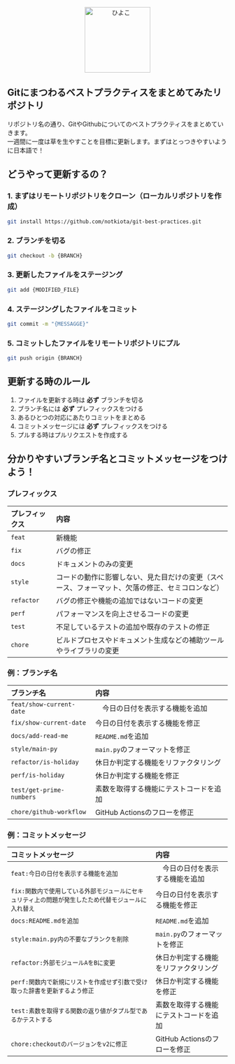 <p align="center"><img width="150" src="https://cdnjs.cloudflare.com/ajax/libs/twemoji/14.0.0/svg/1f423.svg" alt="ひよこ"></p>

## Gitにまつわるベストプラクティスをまとめてみたリポジトリ
リポジトリ名の通り、GitやGithubについてのベストプラクティスをまとめていきます。  
一週間に一度は草を生やすことを目標に更新します。まずはとっつきやすいように日本語で！

## どうやって更新するの？

### 1. まずはリモートリポジトリをクローン（ローカルリポジトリを作成）

```bash
git install https://github.com/notkiota/git-best-practices.git
```

### 2. ブランチを切る

```bash
git checkout -b {BRANCH}
```

### 3. 更新したファイルをステージング

```bash
git add {MODIFIED_FILE}
```

### 4. ステージングしたファイルをコミット

```bash
git commit -m "{MESSAGGE}"
```

### 5. コミットしたファイルをリモートリポジトリにプル

```bash
git push origin {BRANCH}
```

## 更新する時のルール

1. ファイルを更新する時は **必ず** ブランチを切る 
2. ブランチ名には **必ず** プレフィックスをつける
3. あるひとつの対応にあたりコミットをまとめる
4. コミットメッセージには **必ず** プレフィックスをつける
5. プルする時はプルリクエストを作成する

## 分かりやすいブランチ名とコミットメッセージをつけよう！

### プレフィックス

| プレフィックス | 内容 |
| :- | :- |
| `feat` | 新機能 |
| `fix` | バグの修正 |
| `docs` | ドキュメントのみの変更 |
| `style` | コードの動作に影響しない、見た目だけの変更（スペース、フォーマット、欠落の修正、セミコロンなど） |
| `refactor` | バグの修正や機能の追加ではないコードの変更 |
| `perf` | パフォーマンスを向上させるコードの変更 |
| `test` | 不足しているテストの追加や既存のテストの修正 |
| `chore` | ビルドプロセスやドキュメント生成などの補助ツールやライブラリの変更 |

### 例：ブランチ名

| ブランチ名 | 内容 |
| :- | :- |
| `feat/show-current-date` |　今日の日付を表示する機能を追加 |
| `fix/show-current-date` | 今日の日付を表示する機能を修正 |
| `docs/add-read-me` | `README.md`を追加 |
| `style/main-py` | `main.py`のフォーマットを修正 |
| `refactor/is-holiday` | 休日か判定する機能をリファクタリング |
| `perf/is-holiday` | 休日か判定する機能を修正 |
| `test/get-prime-numbers` | 素数を取得する機能にテストコードを追加 |
| `chore/github-workflow` | GitHub Actionsのフローを修正 |

### 例：コミットメッセージ

| コミットメッセージ | 内容 |
| :- | :- |
| `feat:今日の日付を表示する機能を追加` |　今日の日付を表示する機能を追加 |
| `fix:関数内で使用している外部モジュールにセキュリティ上の問題が発生したため代替モジュールに入れ替え` | 今日の日付を表示する機能を修正 |
| `docs:README.mdを追加` | `README.md`を追加 |
| `style:main.py内の不要なブランクを削除` | `main.py`のフォーマットを修正 |
| `refactor:外部モジュールAをBに変更` | 休日か判定する機能をリファクタリング |
| `perf:関数内で新規にリストを作成せず引数で受け取った辞書を更新するよう修正` | 休日か判定する機能を修正 |
| `test:素数を取得する関数の返り値がタプル型であるかテストする` | 素数を取得する機能にテストコードを追加 |
| `chore:checkoutのバージョンをv2に修正` | GitHub Actionsのフローを修正 |
